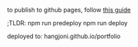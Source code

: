 to publish to github pages, follow [this guide](https://dev.to/daviidy/6-steps-to-deploy-your-react-nextjs-app-with-github-pages-33ck)

;TLDR:
npm run predeploy
npm run deploy

deployed to: hangjoni.github.io/portfolio
